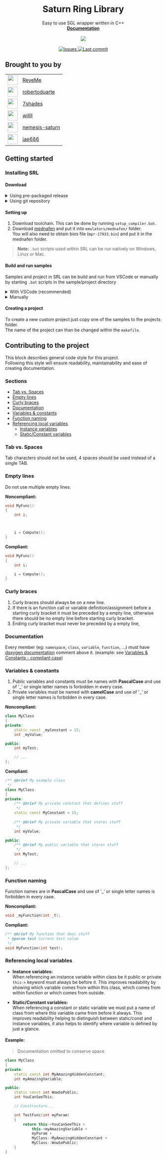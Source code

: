 <h1 align="center" id="heading">Saturn Ring Library</h1>
<p align="center">
 Easy to use SGL wrapper written in C++</br>
 <a href="https://srl.reye.me/"><b>Documentation</b></a></br></br>
 <img src="https://github.com/ReyeMe/SaturnRingLib/blob/main/Documentation/resources/srl_logo.png"></br></br>
 <a href="https://github.com/ReyeMe/SaturnRingLib/issues">
    <img src="https://img.shields.io/github/issues/ReyeMe/SaturnRingLib.svg" alt="Issues"/>
  </a>
  <a href="https://github.com/ReyeMe/SaturnRingLib/commits/main">
    <img src="https://img.shields.io/github/last-commit/ReyeMe/SaturnRingLib/main.svg" alt="Last commit"/>
  </a>
</p>

## Brought to you by
<table>
  <tr>
    <td><a href="https://github.com/ReyeMe" target="_blank"><img src="https://github.com/ReyeMe.png" width="32px;"/></a></td>
    <td><a href="https://github.com/ReyeMe" target="_blank">ReyeMe</a></td>
  </tr>
  <tr>
    <td><a href="https://github.com/robertoduarte" target="_blank"><img src="https://github.com/robertoduarte.png" width="32px;"/></a></td>
    <td><a href="https://github.com/robertoduarte" target="_blank">robertoduarte</a></td>
  </tr>
  <tr>
    <td><a href="https://github.com/seven-shades" target="_blank"><img src="https://github.com/seven-shades.png" width="32px;"/></a></td>
    <td><a href="https://github.com/seven-shades" target="_blank">7shades</a></td>
  </tr>
  <tr>
    <td><a href="https://github.com/willll" target="_blank"><img src="https://github.com/willll.png" width="32px;"/></a></td>
    <td><a href="https://github.com/willll" target="_blank">willll</a></td>
  </tr>
  <tr>
    <td><a href="https://github.com/nemesis-saturn" target="_blank"><img src="https://github.com/nemesis-saturn.png" width="32px;"/></a></td>
    <td><a href="https://github.com/nemesis-saturn" target="_blank">nemesis-saturn</a></td>
  </tr>
  <tr>
    <td><a href="https://github.com/jae686" target="_blank"><img src="https://github.com/jae686.png" width="32px;"/></a></td>
    <td><a href="https://github.com/jae686" target="_blank">jae686</a></td>
  </tr>
</table>

## Getting started
### Installing SRL
#### Download
<details>
    <summary>Using pre-packaged release</summary>

Go to the [Releases](https://github.com/ReyeMe/SaturnRingLib/releases) section and download latest .zip release.

</details>
<details>
    <summary>Using git repository</summary>
Clone git repository by using:

```
git clone --recurse-submodules https://github.com/ReyeMe/SaturnRingLib.git
```

> __Note:__ It is important to not forget the ``--recurse-submodules`` otherwise some submodules (SaturnMath++ and TLSF memory allocator) will not get downloaded.
</details>

#### Setting up
1. Download toolchain. This can be done by running ``setup_compiler.bat``.  
2. Download [mednafen](https://mednafen.github.io/) and put it into ``emulators/mednafen/`` folder.  
You will also need to obtain bios file (``mpr-17933.bin``) and put it in the mednafen folder. 

> __Note:__ ``.bat`` scripts used within SRL can be run natively on Windows, Linux or Mac.

#### Build and run samples
Samples and project in SRL can be build and run from VSCode or manually by starting ``.bat`` scripts in the sample/project directory
<details>
    <summary>With VSCode (recommended)</summary>

1. Open the folder of a project/sample (folder contains .vscode sub folder) with VSCode.  
2. Open tasks menu using ``CTRL+SHIFT+B``.
3. Click on one of the ``compile`` tasks to build the project, or ``run with`` task to start emulator.  
Projects can be compiled with DEBUG or RELEASE target.

</details>
<details>
    <summary>Manually</summary>

1. Open the folder of a project/sample.
2. To build just run ``compile.bat`` or to run a built project in an emulator use one of the ``run with`` ``.bat`` files.

</details>

#### Creating a project
To create a new custom project just copy one of the samples to the projects folder.  
The name of the project can than be changed within the ``makefile``.

## Contributing to the project
This block describes general code style for this project.  
Following this style will ensure readability, maintainability and ease of creating documentation.

### Sections
- [Tab vs. Spaces](#tab-v-space)
- [Empty lines](#empty-line)
- [Curly braces](#curly-braces)
- [Documentation](#docs)
- [Variables & constants](#variables)
- [Function naming](#functions)
- [Referencing local variables](#references)
    - [Instance variables](#references-instance)
    - [Static/Constant variables](#references-static)

### Tab vs. Spaces<a name="tab-v-space"></a>
Tab characters should not be used, 4 spaces should be used instead of a single TAB.

### Empty lines<a name="empty-line"></a>
Do not use multiple empty lines.

**Noncompliant:**
```cpp
void MyFunc()
{
    int i;



    i = Compute();
}
```

**Compliant:**
```cpp
void MyFunc()
{
    int i;

    i = Compute();
}
```

### Curly braces<a name="curly-braces"></a>
1) Curly braces should always be on a new line.
2) If there is an function call or variable definition/assignment before a starting curly bracket it must be preceded by a empty line, otherwise there should be no empty line before starting curly bracket.
3) Ending curly bracket must never be preceded by a empty line,

### Documentation<a name="docs"></a>
Every member (eg: ``namespace``, ``class``, ``variable``, ``function``, ...) must have [doxygen documentation](https://www.doxygen.nl/manual/commands.html) comment above it. (example: see [Variables & Constants - compliant case](#VariablesAndConstantsValid))

### Variables & constants<a name="variables"></a>
1) Public variables and constants must be names with **PascalCase** and use of '_' or single letter names is forbidden in every case.
2) Private variables must be named with **camelCase** and use of '_' or single letter names is forbidden in every case.

**Noncompliant:**
```cpp
class MyClass
{
private:
    static const _myConstant = 15;
    int _myValue;

public:
    int myTest;

    // ...
};
```

**Compliant:**<a name="VariablesAndConstantsValid"></a>
```cpp
/** @brief My example class
 */
class MyClass
{
private:
    /** @brief My private constant that defines stuff
     */
    static const MyConstant = 15;
    
    /** @brief My private variable that stores stuff
     */
    int myValue;

public:
    /** @brief My public variable that stores stuff
     */
    int MyTest;

    // ...
};
```
### Function naming<a name="functions"></a>
Function names are in **PascalCase** and use of '_' or single letter names is forbidden in every case.

**Noncompliant:**
```cpp
void _myFunction(int _t);
```
**Compliant:**
```cpp
/** @brief My function that does stuff
 * @param test Current test value
 */
void MyFunction(int test);
```

### Referencing local variables<a name="references"></a>
* **Instance variables:**<br/><a name="references-instance"></a>
    When referencing an instance variable within class be it public or private ``this->`` keyword must always be before it. This improves readability by showing which variable comes from within this class, which comes from within function or which comes from outside.

* **Static/Constant variables:**<br/><a name="references-static"></a>
    When referencing a constant or static variable we must put a name of class from where this variable came from before it always. This improves readability helping to distinguish between static/const and instance variables, it also helps to identify where variable is defined by just a glance.
    
#### Example:
> Documentation omitted to conserve space
```cpp
class MyClass
{
private:
    static const int MyAmazingHiddenConstant;
    int myAmazingVariable;

public:
    static const int WowSoPublic;
    int YouCanSeeThis;

    // Constructors...

    int TestFunc(int myParam)
    {
        return this->YouCanSeeThis +
            this->myAmazingVariable +
            myParam + 
            MyClass::MyAmazingHiddenConstant +
            MyClass::WowSoPublic;
    }
}
```
